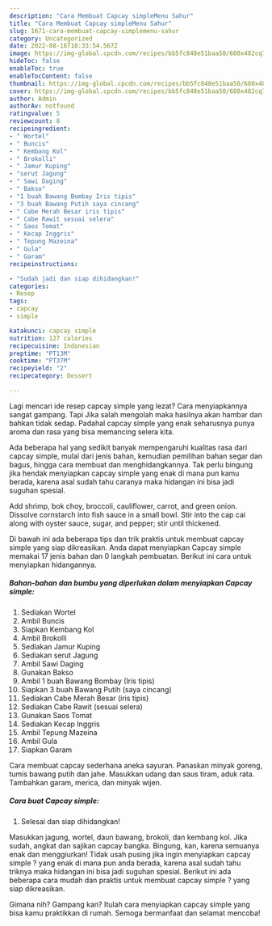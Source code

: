 ```yaml
---
description: "Cara Membuat Capcay simpleMenu Sahur"
title: "Cara Membuat Capcay simpleMenu Sahur"
slug: 1671-cara-membuat-capcay-simplemenu-sahur
category: Uncategorized
date: 2022-08-16T18:33:54.567Z
image: https://img-global.cpcdn.com/recipes/bb5fc848e51baa50/680x482cq70/capcay-simple-foto-resep-utama.jpg
hideToc: false
enableToc: true
enableTocContent: false
thumbnail: https://img-global.cpcdn.com/recipes/bb5fc848e51baa50/680x482cq70/capcay-simple-foto-resep-utama.jpg
cover: https://img-global.cpcdn.com/recipes/bb5fc848e51baa50/680x482cq70/capcay-simple-foto-resep-utama.jpg
author: Admin
authorAv: notfound
ratingvalue: 5
reviewcount: 8
recipeingredient:
- " Wortel"
- " Buncis"
- " Kembang Kol"
- " Brokolli"
- " Jamur Kuping"
- "serut Jagung"
- " Sawi Daging"
- " Bakso"
- "1 buah Bawang Bombay Iris tipis"
- "3 buah Bawang Putih saya cincang"
- " Cabe Merah Besar iris tipis"
- " Cabe Rawit sesuai selera"
- " Saos Tomat"
- " Kecap Inggris"
- " Tepung Mazeina"
- " Gula"
- " Garam"
recipeinstructions:

- "Sudah jadi dan siap dihidangkan!"
categories:
- Resep
tags:
- capcay
- simple

katakunci: capcay simple 
nutrition: 127 calories
recipecuisine: Indonesian
preptime: "PT13M"
cooktime: "PT37M"
recipeyield: "2"
recipecategory: Dessert

---
```



Lagi mencari ide resep capcay simple yang lezat? Cara menyiapkannya sangat gampang. Tapi Jika salah mengolah maka hasilnya akan hambar dan bahkan tidak sedap. Padahal capcay simple yang enak seharusnya punya aroma dan rasa yang bisa memancing selera kita.


Ada beberapa hal yang sedikit banyak mempengaruhi kualitas rasa dari capcay simple, mulai dari jenis bahan, kemudian pemilihan bahan segar dan bagus, hingga cara membuat dan menghidangkannya. Tak perlu bingung jika hendak menyiapkan capcay simple yang enak di mana pun kamu berada, karena asal sudah tahu caranya maka hidangan ini bisa jadi suguhan spesial.

Add shrimp, bok choy, broccoli, cauliflower, carrot, and green onion. Dissolve cornstarch into fish sauce in a small bowl. Stir into the cap cai along with oyster sauce, sugar, and pepper; stir until thickened.


Di bawah ini ada beberapa tips dan trik praktis untuk membuat capcay simple yang siap dikreasikan. Anda dapat menyiapkan Capcay simple memakai 17 jenis bahan dan 0 langkah pembuatan. Berikut ini cara untuk menyiapkan hidangannya.

<!--inarticleads1-->

##### Bahan-bahan dan bumbu yang diperlukan dalam menyiapkan Capcay simple:

1. Sediakan  Wortel
1. Ambil  Buncis
1. Siapkan  Kembang Kol
1. Ambil  Brokolli
1. Sediakan  Jamur Kuping
1. Sediakan serut Jagung
1. Ambil  Sawi Daging
1. Gunakan  Bakso
1. Ambil 1 buah Bawang Bombay (Iris tipis)
1. Siapkan 3 buah Bawang Putih (saya cincang)
1. Sediakan  Cabe Merah Besar (iris tipis)
1. Sediakan  Cabe Rawit (sesuai selera)
1. Gunakan  Saos Tomat
1. Sediakan  Kecap Inggris
1. Ambil  Tepung Mazeina
1. Ambil  Gula
1. Siapkan  Garam


Cara membuat capcay sederhana aneka sayuran. Panaskan minyak goreng, tumis bawang putih dan jahe. Masukkan udang dan saus tiram, aduk rata. Tambahkan garam, merica, dan minyak wijen. 

<!--inarticleads2-->

##### Cara buat Capcay simple:


1. Selesai dan siap dihidangkan!

Masukkan jagung, wortel, daun bawang, brokoli, dan kembang kol. Jika sudah, angkat dan sajikan capcay bangka. Bingung, kan, karena semuanya enak dan menggiurkan! Tidak usah pusing jika ingin menyiapkan capcay simple ? yang enak di mana pun anda berada, karena asal sudah tahu triknya maka hidangan ini bisa jadi suguhan spesial. Berikut ini ada beberapa cara mudah dan praktis untuk membuat capcay simple ? yang siap dikreasikan. 

Gimana nih? Gampang kan? Itulah cara menyiapkan capcay simple yang bisa kamu praktikkan di rumah. Semoga bermanfaat dan selamat mencoba!
